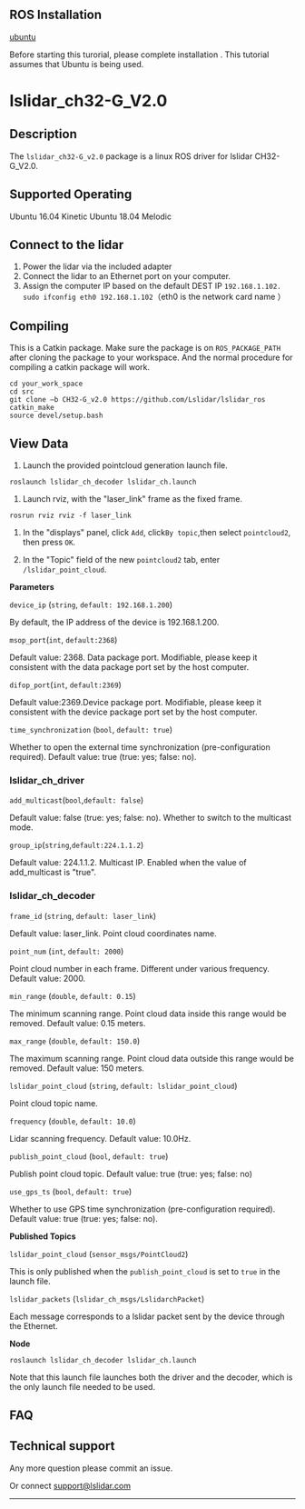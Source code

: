 ROS Installation
-----

[ubuntu](http://wiki.ros.org/Installation/Ubuntu)

Before starting this turorial, please complete installation . This tutorial assumes that Ubuntu is being used.

# lslidar_ch32-G_V2.0 

## Description

The `lslidar_ch32-G_v2.0` package is a linux ROS driver for lslidar CH32-G_V2.0.

Supported Operating
----

Ubuntu 16.04 Kinetic
Ubuntu 18.04 Melodic

## Connect to the lidar

1. Power the lidar via the included adapter
2. Connect the lidar to an Ethernet port on your computer.
3. Assign the computer IP based on the default DEST IP `192.168.1.102.` <br>`sudo ifconfig eth0 192.168.1.102`（eth0 is the network card name ）<br>

## Compiling

This is a Catkin package. Make sure the package is on `ROS_PACKAGE_PATH`  after cloning the package to your workspace. And the normal procedure for compiling a catkin package will work.

```
cd your_work_space
cd src
git clone –b CH32-G_v2.0 https://github.com/Lslidar/lslidar_ros
catkin_make
source devel/setup.bash
```

## View Data

1. Launch the provided pointcloud generation launch file.

```
roslaunch lslidar_ch_decoder lslidar_ch.launch
```

1. Launch rviz, with the "laser_link" frame as the fixed frame.

```
rosrun rviz rviz -f laser_link
```

1. In the "displays" panel, click `Add`, click`By topic`,then select `pointcloud2`, then press `OK`.

2. In the "Topic" field of the new `pointcloud2` tab, enter `/lslidar_point_cloud`.

**Parameters**

`device_ip` (`string`, `default: 192.168.1.200`)

By default, the IP address of the device is 192.168.1.200.

`msop_port`(`int`, `default:2368`)

Default value: 2368. Data package port. Modifiable, please keep it consistent with the data package port set by the host computer. 

`difop_port`(`int`, `default:2369`)

Default value:2369.Device package port. Modifiable, please keep it consistent with the device package port set by the host computer. 

`time_synchronization` (`bool`, `default: true`)

Whether to open the external time synchronization (pre-configuration required). Default value: true (true: yes; false: no). 

### lslidar_ch_driver

`add_multicast`(`bool`,`default: false`)

Default value: false (true: yes; false: no). Whether to switch to the multicast mode. 

`group_ip`(`string`,`default:224.1.1.2`)

Default value: 224.1.1.2. Multicast IP. Enabled when the value of add_multicast is "true".


### lslidar_ch_decoder

`frame_id` (`string`, `default: laser_link`)

Default value: laser_link. Point cloud coordinates name.

`point_num` (`int`, `default: 2000`)

Point cloud number in each frame. Different under various frequency. Default value: 2000.

`min_range` (`double`, `default: 0.15`)

The minimum scanning range. Point cloud data inside this range would be removed. Default value: 0.15 meters.

`max_range` (`double`, `default: 150.0`)

The maximum scanning range. Point cloud data outside this range would be removed. Default value: 150 meters.

`lslidar_point_cloud` (`string`, `default: lslidar_point_cloud`)

Point cloud topic name.

`frequency` (`double`, `default: 10.0`)

Lidar scanning frequency. Default value: 10.0Hz.

`publish_point_cloud` (`bool`, `default: true`)

Publish point cloud topic. Default value: true (true: yes; false: no)

`use_gps_ts` (`bool`, `default: true`)

Whether to use GPS time synchronization (pre-configuration required). Default value: true (true: yes; false: no).

**Published Topics**

`lslidar_point_cloud` (`sensor_msgs/PointCloud2`)

This is only published when the `publish_point_cloud` is set to `true` in the launch file.

`lslidar_packets` (`lslidar_ch_msgs/LslidarchPacket`)

Each message corresponds to a lslidar packet sent by the device through the Ethernet.

**Node**

```
roslaunch lslidar_ch_decoder lslidar_ch.launch
```

Note that this launch file launches both the driver and the decoder, which is the only launch file needed to be used.


## FAQ

## Technical support

Any more question please commit an issue.

Or connect support@lslidar.com





****
